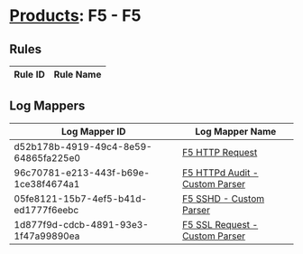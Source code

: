 # [Products](README.md): F5 - F5

## Rules

|Rule ID|Rule Name|
|----|----|


## Log Mappers

|Log Mapper ID|Log Mapper Name|
|----|----|
|d52b178b-4919-49c4-8e59-64865fa225e0|[F5 HTTP Request](../mappings/d52b178b-4919-49c4-8e59-64865fa225e0.md)|
|96c70781-e213-443f-b69e-1ce38f4674a1|[F5 HTTPd Audit - Custom Parser](../mappings/96c70781-e213-443f-b69e-1ce38f4674a1.md)|
|05fe8121-15b7-4ef5-b41d-ed1777f6eebc|[F5 SSHD - Custom Parser](../mappings/05fe8121-15b7-4ef5-b41d-ed1777f6eebc.md)|
|1d877f9d-cdcb-4891-93e3-1f47a99890ea|[F5 SSL Request - Custom Parser](../mappings/1d877f9d-cdcb-4891-93e3-1f47a99890ea.md)|


